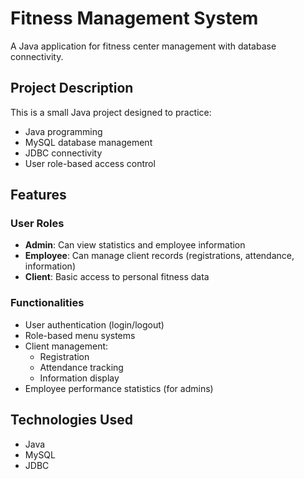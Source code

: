 # Fitness Management System

A Java application for fitness center management with database connectivity.

## Project Description

This is a small Java project designed to practice:
- Java programming
- MySQL database management
- JDBC connectivity
- User role-based access control

## Features

### User Roles
- **Admin**: Can view statistics and employee information
- **Employee**: Can manage client records (registrations, attendance, information)
- **Client**: Basic access to personal fitness data

### Functionalities
- User authentication (login/logout)
- Role-based menu systems
- Client management:
  - Registration
  - Attendance tracking
  - Information display
- Employee performance statistics (for admins)

## Technologies Used
- Java
- MySQL
- JDBC


